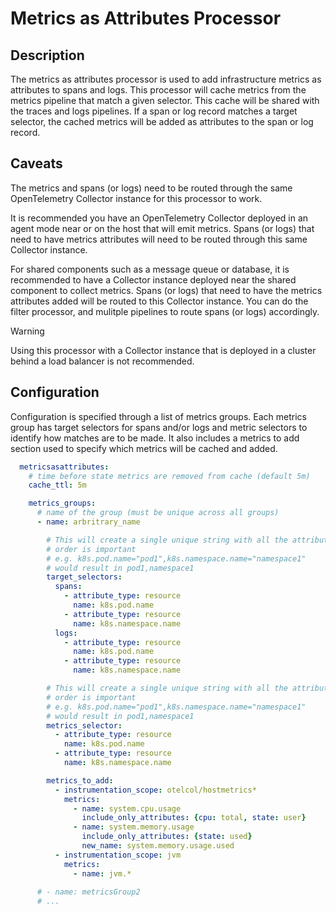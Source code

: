 # Metrics as Attributes Processor

## Description

The metrics as attributes processor is used to add infrastructure metrics as
attributes to spans and logs. This processor will cache metrics from the metrics
pipeline that match a given selector. This cache will be shared with the traces
and logs pipelines. If a span or log record matches a target selector, the
cached metrics will be added as attributes to the span or log record.

## Caveats

The metrics and spans (or logs) need to be routed through the same OpenTelemetry
Collector instance for this processor to work. 

It is recommended you have an OpenTelemetry Collector deployed in an agent mode
near or on the host that will emit metrics. Spans (or logs) that need to have
metrics attributes will need to be routed through this same Collector instance.

For shared components such as a message queue or database, it is recommended to
have a Collector instance deployed near the shared component to collect metrics.
Spans (or logs) that need to have the metrics attributes added will be routed to
this Collector instance. You can do the filter processor, and mulitple pipelines
to route spans (or logs) accordingly.

> [!WARNING]
> Using this processor with a Collector instance that is deployed in a cluster
> behind a load balancer is not recommended.

## Configuration

Configuration is specified through a list of metrics groups. Each metrics group
has target selectors for spans and/or logs and metric selectors to identify
how matches are to be made. It also includes a metrics to add section used to 
specify which metrics will be cached and added.

```yaml
  metricsasattributes:
    # time before state metrics are removed from cache (default 5m)
    cache_ttl: 5m

    metrics_groups:
      # name of the group (must be unique across all groups)
      - name: arbritrary_name

        # This will create a single unique string with all the attributes
        # order is important
        # e.g. k8s.pod.name="pod1",k8s.namespace.name="namespace1" 
        # would result in pod1,namespace1
        target_selectors:
          spans:
            - attribute_type: resource
              name: k8s.pod.name
            - attribute_type: resource
              name: k8s.namespace.name
          logs:
            - attribute_type: resource
              name: k8s.pod.name
            - attribute_type: resource
              name: k8s.namespace.name

        # This will create a single unique string with all the attributes
        # order is important
        # e.g. k8s.pod.name="pod1",k8s.namespace.name="namespace1" 
        # would result in pod1,namespace1
        metrics_selector:
          - attribute_type: resource
            name: k8s.pod.name
          - attribute_type: resource
            name: k8s.namespace.name

        metrics_to_add:
          - instrumentation_scope: otelcol/hostmetrics*
            metrics:
              - name: system.cpu.usage
                include_only_attributes: {cpu: total, state: user}
              - name: system.memory.usage
                include_only_attributes: {state: used}
                new_name: system.memory.usage.used
          - instrumentation_scope: jvm
            metrics:
              - name: jvm.*
              
      # - name: metricsGroup2
      # ...

```


